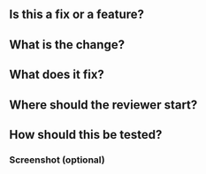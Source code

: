 ## Is this a fix or a feature?

## What is the change?

## What does it fix?

## Where should the reviewer start?

## How should this be tested?

### Screenshot (optional)
